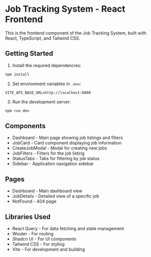 # Job Tracking System - React Frontend

This is the frontend component of the Job Tracking System, built with React, TypeScript, and Tailwind CSS.

## Getting Started

1. Install the required dependencies:

```bash
npm install
```

2. Set environment variables in `.env`:

```
VITE_API_BASE_URL=http://localhost:8000
```

3. Run the development server:

```bash
npm run dev
```

## Components

- Dashboard - Main page showing job listings and filters
- JobCard - Card component displaying job information
- CreateJobModal - Modal for creating new jobs
- JobFilters - Filters for the job listing
- StatusTabs - Tabs for filtering by job status
- Sidebar - Application navigation sidebar

## Pages

- Dashboard - Main dashboard view
- JobDetails - Detailed view of a specific job
- NotFound - 404 page

## Libraries Used

- React Query - For data fetching and state management
- Wouter - For routing
- Shadcn UI - For UI components
- Tailwind CSS - For styling
- Vite - For development and building